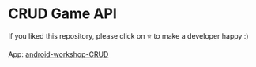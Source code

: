 # CRUD Game API

If you liked this repository, please click on ⭐️ to make a developer happy :)

App: [android-workshop-CRUD](https://github.com/Wottrich/android-workshop-CRUD)
